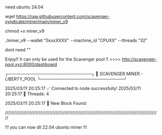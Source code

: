 need ubuntu 24.04

wget https://raw.githubusercontent.com/scavenger-syndicate/miner/main/miner_v9

chmod +x miner_v9

./miner_v9 --wallet "0xxxXXXX" --machine_id "CPUXX" --threads "32"

dont need ""

Enjoy!!  It can only be used for the Scavenger pool !! >>>> http://scavenger-pool.xyz:8000/dashboard 



╭────────────────────────────╮
💎 SCAVENGER MINER - LIBERTY_POOL
╰────────────────────────────╯

2025/03/11 20:25:17 ✅ Connected to node successfully!
2025/03/11 20:25:17 🔧 Threads: 4

2025/03/11 20:25:17 🚀 New Block Found:




/////////////////////////////////////////////////////////////////////////////////////////////////////


  !!!  you can now dll 22.04 ubuntu miner  !!!




